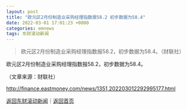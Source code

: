 ```yaml
---
layout: post
title: "欧元区2月份制造业采购经理指数报58.2 初步数据为58.4"
date: 2022-03-01 17:01:23 +0800
categories: emnews
tags: 东财滚动新闻
---
```

> 欧元区2月份制造业采购经理指数报58.2，初步数据为58.4。（财联社）

<p>欧元区2月份制造业采购经理指数报58.2，初步数据为58.4。</p><p class="em_media">（文章来源：财联社）</p>

<http://finance.eastmoney.com/news/1351,202203012292995177.html>

[返回东财滚动新闻](//finews.withounder.com/emnews/)｜[返回首页](//finews.withounder.com/)
